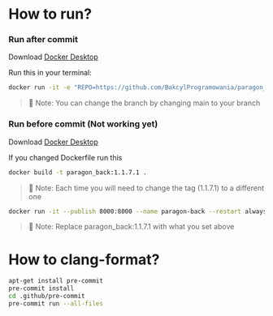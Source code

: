 # How to run?

### Run after commit
Download [Docker Desktop](https://www.docker.com/products/docker-desktop/)

Run this in your terminal: 
```bash
docker run -it -e "REPO=https://github.com/BakcylProgramowania/paragon_back.git" -e "BRANCH=main" --publish 8000:8000 --name paragon-back --restart always bakcyl/paragon_back:1.1.7
```
> 📝 Note: You can change the branch by changing main to your branch

### Run before commit (Not working yet)
Download [Docker Desktop](https://www.docker.com/products/docker-desktop/)

If you changed Dockerfile run this
```bash
docker build -t paragon_back:1.1.7.1 .
```
> 📝 Note: Each time you will need to change the tag (1.1.7.1) to a different one

```bash
docker run -it --publish 8000:8000 --name paragon-back --restart always paragon_back:1.1.7.1 .
```
> 📝 Note: Replace paragon_back:1.1.7.1 with what you set above

# How to clang-format?
```bash
apt-get install pre-commit
pre-commit install
cd .github/pre-commit
pre-commit run --all-files
```
